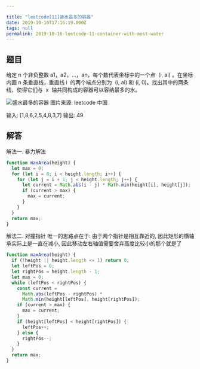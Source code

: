 ```yaml
---

title: "leetcode[11]装水最多的容器"
date: 2019-10-16T17:16:19.000Z
tags: null
permalink: 2019-10-16-leetcode-11-container-with-most-water
---
```


## 题目

给定 n 个非负整数 a1，a2，...，an，每个数代表坐标中的一个点  (i, ai) 。在坐标内画 n 条垂直线，垂直线 i  的两个端点分别为  (i, ai) 和 (i, 0)。找出其中的两条线，使得它们与  x  轴共同构成的容器可以容纳最多的水。

![盛水最多的容器](https://aliyun-lc-upload.oss-cn-hangzhou.aliyuncs.com/aliyun-lc-upload/uploads/2018/07/25/question_11.jpg)
图片来源: leetcode 中国

输入: [1,8,6,2,5,4,8,3,7]
输出: 49

## 解答

解法一. 暴力解法

```js
function maxArea(height) {
  let max = 0;
  for (let i = 0; i < height.length; i++) {
    for (let j = i + 1; j < height.length; j++) {
      let current = Math.abs(i - j) * Math.min(height[i], height[j]);
      if (current > max) {
        max = current;
      }
    }
  }
  return max;
}
```

解法二. 对撞指针
唯一的思路点在于: 由于两个指针是相互靠近的, 因此矩形的横轴承实际上是一直在减小, 因此移动左右轴值需要舍弃高度比较小的那个就是了

```js
function maxArea(height) {
  if (!height || height.length <= 1) return 0;
  let leftPos = 0;
  let rightPos = height.length - 1;
  let max = 0;
  while (leftPos < rightPos) {
    const current =
      Math.abs(leftPos - rightPos) *
      Math.min(height[leftPos], height[rightPos]);
    if (current > max) {
      max = current;
    }
    if (height[leftPos] < height[rightPos]) {
      leftPos++;
    } else {
      rightPos--;
    }
  }
  return max;
}
```
